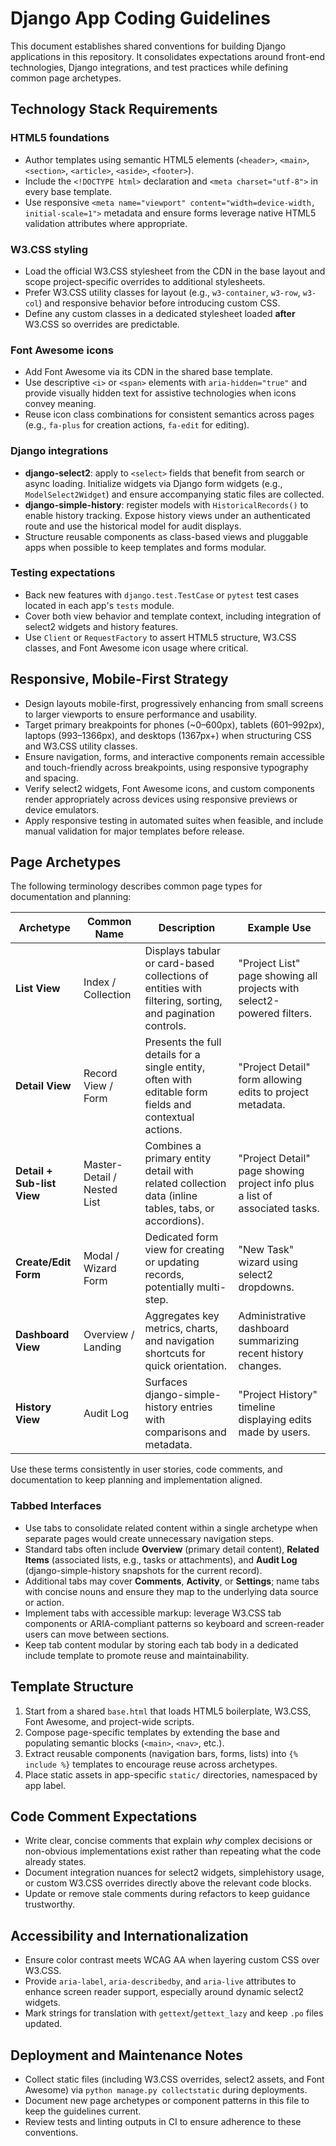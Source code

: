 # Django App Coding Guidelines

This document establishes shared conventions for building Django applications in this repository. It consolidates expectations around front-end technologies, Django integrations, and test practices while defining common page archetypes.

## Technology Stack Requirements

### HTML5 foundations
- Author templates using semantic HTML5 elements (`<header>`, `<main>`, `<section>`, `<article>`, `<aside>`, `<footer>`).
- Include the `<!DOCTYPE html>` declaration and `<meta charset="utf-8">` in every base template.
- Use responsive `<meta name="viewport" content="width=device-width, initial-scale=1">` metadata and ensure forms leverage native HTML5 validation attributes where appropriate.

### W3.CSS styling
- Load the official W3.CSS stylesheet from the CDN in the base layout and scope project-specific overrides to additional stylesheets.
- Prefer W3.CSS utility classes for layout (e.g., `w3-container`, `w3-row`, `w3-col`) and responsive behavior before introducing custom CSS.
- Define any custom classes in a dedicated stylesheet loaded **after** W3.CSS so overrides are predictable.

### Font Awesome icons
- Add Font Awesome via its CDN in the shared base template.
- Use descriptive `<i>` or `<span>` elements with `aria-hidden="true"` and provide visually hidden text for assistive technologies when icons convey meaning.
- Reuse icon class combinations for consistent semantics across pages (e.g., `fa-plus` for creation actions, `fa-edit` for editing).

### Django integrations
- **django-select2**: apply to `<select>` fields that benefit from search or async loading. Initialize widgets via Django form widgets (e.g., `ModelSelect2Widget`) and ensure accompanying static files are collected.
- **django-simple-history**: register models with `HistoricalRecords()` to enable history tracking. Expose history views under an authenticated route and use the historical model for audit displays.
- Structure reusable components as class-based views and pluggable apps when possible to keep templates and forms modular.

### Testing expectations
- Back new features with `django.test.TestCase` or `pytest` test cases located in each app's `tests` module.
- Cover both view behavior and template context, including integration of select2 widgets and history features.
- Use `Client` or `RequestFactory` to assert HTML5 structure, W3.CSS classes, and Font Awesome icon usage where critical.

## Responsive, Mobile-First Strategy
- Design layouts mobile-first, progressively enhancing from small screens to larger viewports to ensure performance and usability.
- Target primary breakpoints for phones (~0–600px), tablets (601–992px), laptops (993–1366px), and desktops (1367px+) when structuring CSS and W3.CSS utility classes.
- Ensure navigation, forms, and interactive components remain accessible and touch-friendly across breakpoints, using responsive typography and spacing.
- Verify select2 widgets, Font Awesome icons, and custom components render appropriately across devices using responsive previews or device emulators.
- Apply responsive testing in automated suites when feasible, and include manual validation for major templates before release.

## Page Archetypes
The following terminology describes common page types for documentation and planning:

| Archetype | Common Name | Description | Example Use |
|-----------|-------------|-------------|-------------|
| **List View** | Index / Collection | Displays tabular or card-based collections of entities with filtering, sorting, and pagination controls. | "Project List" page showing all projects with select2-powered filters. |
| **Detail View** | Record View / Form | Presents the full details for a single entity, often with editable form fields and contextual actions. | "Project Detail" form allowing edits to project metadata. |
| **Detail + Sub-list View** | Master-Detail / Nested List | Combines a primary entity detail with related collection data (inline tables, tabs, or accordions). | "Project Detail" page showing project info plus a list of associated tasks. |
| **Create/Edit Form** | Modal / Wizard Form | Dedicated form view for creating or updating records, potentially multi-step. | "New Task" wizard using select2 dropdowns. |
| **Dashboard View** | Overview / Landing | Aggregates key metrics, charts, and navigation shortcuts for quick orientation. | Administrative dashboard summarizing recent history changes. |
| **History View** | Audit Log | Surfaces django-simple-history entries with comparisons and metadata. | "Project History" timeline displaying edits made by users. |

Use these terms consistently in user stories, code comments, and documentation to keep planning and implementation aligned.

### Tabbed Interfaces
- Use tabs to consolidate related content within a single archetype when separate pages would create unnecessary navigation steps.
- Standard tabs often include **Overview** (primary detail content), **Related Items** (associated lists, e.g., tasks or attachments), and **Audit Log** (django-simple-history snapshots for the current record).
- Additional tabs may cover **Comments**, **Activity**, or **Settings**; name tabs with concise nouns and ensure they map to the underlying data source or action.
- Implement tabs with accessible markup: leverage W3.CSS tab components or ARIA-compliant patterns so keyboard and screen-reader users can move between sections.
- Keep tab content modular by storing each tab body in a dedicated include template to promote reuse and maintainability.

## Template Structure
1. Start from a shared `base.html` that loads HTML5 boilerplate, W3.CSS, Font Awesome, and project-wide scripts.
2. Compose page-specific templates by extending the base and populating semantic blocks (`<main>`, `<nav>`, etc.).
3. Extract reusable components (navigation bars, forms, lists) into `{% include %}` templates to encourage reuse across archetypes.
4. Place static assets in app-specific `static/` directories, namespaced by app label.

## Code Comment Expectations
- Write clear, concise comments that explain *why* complex decisions or non-obvious implementations exist rather than repeating what the code already states.
- Document integration nuances for select2 widgets, simplehistory usage, or custom W3.CSS overrides directly above the relevant code blocks.
- Update or remove stale comments during refactors to keep guidance trustworthy.

## Accessibility and Internationalization
- Ensure color contrast meets WCAG AA when layering custom CSS over W3.CSS.
- Provide `aria-label`, `aria-describedby`, and `aria-live` attributes to enhance screen reader support, especially around dynamic select2 widgets.
- Mark strings for translation with `gettext`/`gettext_lazy` and keep `.po` files updated.

## Deployment and Maintenance Notes
- Collect static files (including W3.CSS overrides, select2 assets, and Font Awesome) via `python manage.py collectstatic` during deployments.
- Document new page archetypes or component patterns in this file to keep the guidelines current.
- Review tests and linting outputs in CI to ensure adherence to these conventions.

